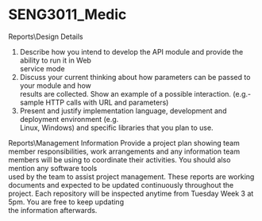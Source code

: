 # SENG3011_Medic

Reports\Design	Details
1. Describe	 how	 you	 intend	 to	 develop	 the	 API	 module	 and	 provide the	 ability	 to	 run	 it	 in	 Web	
service	mode
2. Discuss	 your	 current	 thinking	 about	 how	 parameters	 can	 be	 passed	 to your	 module and	 how	
results	are	collected.	Show	an	example	of	a	possible	interaction. (e.g.- sample	HTTP	calls	with	URL	
and	parameters)
3. Present	 and	 justify	 implementation	 language,	 development	 and	 deployment	 environment	 (e.g.	
Linux,	Windows)	and	specific	libraries	that	you	plan	to	use.

Reports\Management	Information
Provide	a	project	plan	showing	team	member	responsibilities,	work	arrangements	and	any	information	
team	members	will	 be	using	 to	 coordinate	 their	activities.	You	 should	also	mention	any	 software	 tools	
used	by	the	team	to	assist	project	management.
These reports	are	working	documents	and	expected	to	be	updated	continuously	throughout	the	project.
Each	repository	will	be	inspected	anytime	 from	Tuesday Week	3 at	5pm. You	are	 free	to	keep	updating	
the	information	afterwards.
